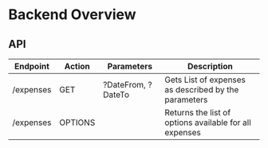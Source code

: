 # Backend Overview

## API

| Endpoint | Action | Parameters | Description |
|----------|--------|------------|-------------|
|/expenses| GET | ?DateFrom, ?DateTo | Gets List of expenses as described by the parameters |
|/expenses| OPTIONS |  | Returns the list of options available for all expenses |

